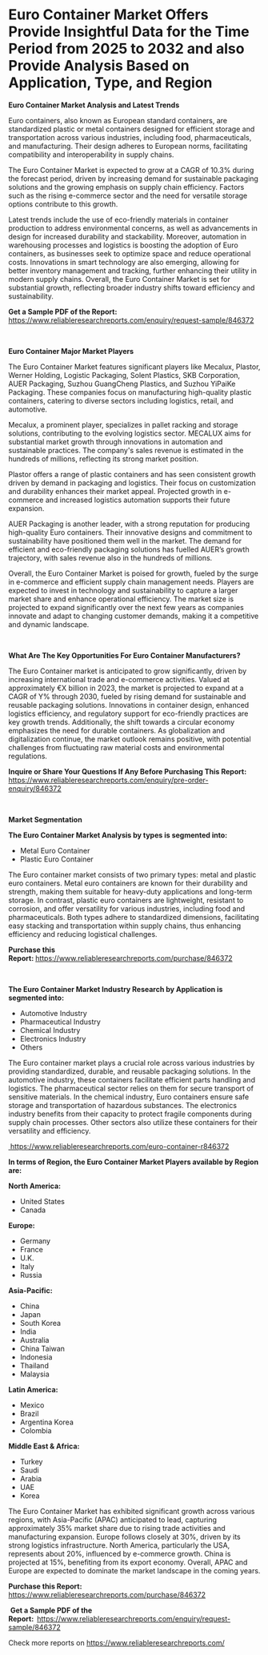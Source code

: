 <p><h1>Euro Container Market Offers Provide Insightful Data for the Time Period from 2025 to 2032 and also Provide Analysis Based on Application, Type, and Region</h1></p><p><strong>Euro Container Market Analysis and Latest Trends</strong></p>
<p><p>Euro containers, also known as European standard containers, are standardized plastic or metal containers designed for efficient storage and transportation across various industries, including food, pharmaceuticals, and manufacturing. Their design adheres to European norms, facilitating compatibility and interoperability in supply chains.</p><p>The Euro Container Market is expected to grow at a CAGR of 10.3% during the forecast period, driven by increasing demand for sustainable packaging solutions and the growing emphasis on supply chain efficiency. Factors such as the rising e-commerce sector and the need for versatile storage options contribute to this growth. </p><p>Latest trends include the use of eco-friendly materials in container production to address environmental concerns, as well as advancements in design for increased durability and stackability. Moreover, automation in warehousing processes and logistics is boosting the adoption of Euro containers, as businesses seek to optimize space and reduce operational costs. Innovations in smart technology are also emerging, allowing for better inventory management and tracking, further enhancing their utility in modern supply chains. Overall, the Euro Container Market is set for substantial growth, reflecting broader industry shifts toward efficiency and sustainability.</p></p>
<p><strong>Get a Sample PDF of the Report:&nbsp;</strong> <a href="https://www.reliableresearchreports.com/enquiry/request-sample/846372?utm_campaign=2139&utm_medium=2&utm_source=Github&utm_content=ia&utm_term=08022025&utm_id=euro-container">https://www.reliableresearchreports.com/enquiry/request-sample/846372</a></p>
<p>&nbsp;</p>
<p><strong>Euro Container Major Market Players</strong></p>
<p><p>The Euro Container Market features significant players like Mecalux, Plastor, Werner Holding, Logistic Packaging, Solent Plastics, SKB Corporation, AUER Packaging, Suzhou GuangCheng Plastics, and Suzhou YiPaiKe Packaging. These companies focus on manufacturing high-quality plastic containers, catering to diverse sectors including logistics, retail, and automotive.</p><p>Mecalux, a prominent player, specializes in pallet racking and storage solutions, contributing to the evolving logistics sector. MECALUX aims for substantial market growth through innovations in automation and sustainable practices. The company's sales revenue is estimated in the hundreds of millions, reflecting its strong market position.</p><p>Plastor offers a range of plastic containers and has seen consistent growth driven by demand in packaging and logistics. Their focus on customization and durability enhances their market appeal. Projected growth in e-commerce and increased logistics automation supports their future expansion.</p><p>AUER Packaging is another leader, with a strong reputation for producing high-quality Euro containers. Their innovative designs and commitment to sustainability have positioned them well in the market. The demand for efficient and eco-friendly packaging solutions has fuelled AUER’s growth trajectory, with sales revenue also in the hundreds of millions.</p><p>Overall, the Euro Container Market is poised for growth, fueled by the surge in e-commerce and efficient supply chain management needs. Players are expected to invest in technology and sustainability to capture a larger market share and enhance operational efficiency. The market size is projected to expand significantly over the next few years as companies innovate and adapt to changing customer demands, making it a competitive and dynamic landscape.</p></p>
<p>&nbsp;</p>
<p><strong>What Are The Key Opportunities For Euro Container Manufacturers?</strong></p>
<p><p>The Euro Container market is anticipated to grow significantly, driven by increasing international trade and e-commerce activities. Valued at approximately €X billion in 2023, the market is projected to expand at a CAGR of Y% through 2030, fueled by rising demand for sustainable and reusable packaging solutions. Innovations in container design, enhanced logistics efficiency, and regulatory support for eco-friendly practices are key growth trends. Additionally, the shift towards a circular economy emphasizes the need for durable containers. As globalization and digitalization continue, the market outlook remains positive, with potential challenges from fluctuating raw material costs and environmental regulations.</p></p>
<p><strong>Inquire or Share Your Questions If Any Before Purchasing This Report:</strong> <a href="https://www.reliableresearchreports.com/enquiry/pre-order-enquiry/846372?utm_campaign=2139&utm_medium=2&utm_source=Github&utm_content=ia&utm_term=08022025&utm_id=euro-container">https://www.reliableresearchreports.com/enquiry/pre-order-enquiry/846372</a></p>
<p>&nbsp;</p>
<p><strong>Market Segmentation</strong></p>
<p><strong>The Euro Container Market Analysis by types is segmented into:</strong></p>
<p><ul><li>Metal Euro Container</li><li>Plastic Euro Container</li></ul></p>
<p><p>The Euro container market consists of two primary types: metal and plastic euro containers. Metal euro containers are known for their durability and strength, making them suitable for heavy-duty applications and long-term storage. In contrast, plastic euro containers are lightweight, resistant to corrosion, and offer versatility for various industries, including food and pharmaceuticals. Both types adhere to standardized dimensions, facilitating easy stacking and transportation within supply chains, thus enhancing efficiency and reducing logistical challenges.</p></p>
<p><strong>Purchase this Report:&nbsp;</strong><a href="https://www.reliableresearchreports.com/purchase/846372?utm_campaign=2139&utm_medium=2&utm_source=Github&utm_content=ia&utm_term=08022025&utm_id=euro-container">https://www.reliableresearchreports.com/purchase/846372</a></p>
<p>&nbsp;</p>
<p><strong>The Euro Container Market Industry Research by Application is segmented into:</strong></p>
<p><ul><li>Automotive Industry</li><li>Pharmaceutical Industry</li><li>Chemical Industry</li><li>Electronics Industry</li><li>Others</li></ul></p>
<p><p>The Euro container market plays a crucial role across various industries by providing standardized, durable, and reusable packaging solutions. In the automotive industry, these containers facilitate efficient parts handling and logistics. The pharmaceutical sector relies on them for secure transport of sensitive materials. In the chemical industry, Euro containers ensure safe storage and transportation of hazardous substances. The electronics industry benefits from their capacity to protect fragile components during supply chain processes. Other sectors also utilize these containers for their versatility and efficiency.</p></p>
<p><a href="https://www.reliableresearchreports.com/euro-container-r846372?utm_campaign=2139&utm_medium=2&utm_source=Github&utm_content=ia&utm_term=08022025&utm_id=euro-container">&nbsp;https://www.reliableresearchreports.com/euro-container-r846372</a></p>
<p><strong>In terms of Region, the Euro Container Market Players available by Region are:</strong></p>
<p>
    <p> <strong> North America: </strong>
        <ul>
            <li>United States</li>
            <li>Canada</li>
        </ul>
        </p> 
    <p> <strong> Europe: </strong>
        <ul>
            <li>Germany</li>
            <li>France</li>
            <li>U.K.</li>
            <li>Italy</li>
            <li>Russia</li>
        </ul>
        </p> 
    <p> <strong> Asia-Pacific: </strong>
        <ul>
            <li>China</li>
            <li>Japan</li>
            <li>South Korea</li>
            <li>India</li>
            <li>Australia</li>
            <li>China Taiwan</li>
            <li>Indonesia</li>
            <li>Thailand</li>
            <li>Malaysia</li>
        </ul>
        </p> 
    <p> <strong> Latin America: </strong>
        <ul>
            <li>Mexico</li>
            <li>Brazil</li>
            <li>Argentina Korea</li>
            <li>Colombia</li>
        </ul>
        </p> 
    <p> <strong> Middle East & Africa: </strong>
        <ul>
            <li>Turkey</li>
            <li>Saudi</li>
            <li>Arabia</li>
            <li>UAE</li>
            <li>Korea</li>
        </ul>
    </p>
    </p>
<p><p>The Euro Container Market has exhibited significant growth across various regions, with Asia-Pacific (APAC) anticipated to lead, capturing approximately 35% market share due to rising trade activities and manufacturing expansion. Europe follows closely at 30%, driven by its strong logistics infrastructure. North America, particularly the USA, represents about 20%, influenced by e-commerce growth. China is projected at 15%, benefiting from its export economy. Overall, APAC and Europe are expected to dominate the market landscape in the coming years.</p></p>
<p><strong>Purchase this Report: </strong><a href="https://www.reliableresearchreports.com/purchase/846372?utm_campaign=2139&utm_medium=2&utm_source=Github&utm_content=ia&utm_term=08022025&utm_id=euro-container">https://www.reliableresearchreports.com/purchase/846372</a></p>
<p>&nbsp;<strong>Get a Sample PDF of the Report:&nbsp;&nbsp;</strong><a href="https://www.reliableresearchreports.com/enquiry/request-sample/846372?utm_campaign=2139&utm_medium=2&utm_source=Github&utm_content=ia&utm_term=08022025&utm_id=euro-container">https://www.reliableresearchreports.com/enquiry/request-sample/846372</a></p>
<p><strong></strong></p>
<p>Check more reports on <a href="https://www.reliableresearchreports.com/?utm_campaign=2139&utm_medium=2&utm_source=Github&utm_content=ia&utm_term=08022025&utm_id=euro-container">https://www.reliableresearchreports.com/</a></p>